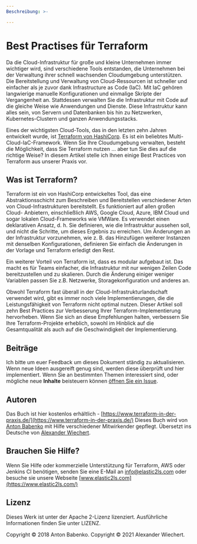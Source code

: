 ```yaml
---
Beschreibung: >-

---
```


# Best Practises für Terraform

Da die Cloud-Infrastruktur für große und kleine Unternehmen immer wichtiger wird, sind verschiedene Tools entstanden, die Unternehmen bei der Verwaltung ihrer schnell wachsenden Cloudumgebung unterstützen. Die Bereitstellung und Verwaltung von Cloud-Ressourcen ist schneller und einfacher als je zuvor dank Infrastructure as Code (IaC). Mit IaC gehören langwierige manuelle Konfigurationen und einmalige Skripte der Vergangenheit an. Stattdessen verwalten Sie die Infrastruktur mit Code auf die gleiche Weise wie Anwendungen und Dienste. Diese Infrastruktur kann alles sein, von Servern und Datenbanken bis hin zu Netzwerken, Kubernetes-Clustern und ganzen Anwendungsstacks.

Eines der wichtigsten Cloud-Tools, das in den letzten zehn Jahren entwickelt wurde, ist [Terraform von HashiCorp](https://www.terraform.io/). Es ist ein beliebtes Multi-Cloud-IaC-Framework. Wenn Sie Ihre Cloudumgebung verwalten, besteht die Möglichkeit, dass Sie Terraform nutzen … aber tun Sie dies auf die richtige Weise? In diesem Artikel stelle ich Ihnen einige Best Practices von Terraform aus unserer Praxis vor.

## Was ist Terraform?
Terraform ist ein von HashiCorp entwickeltes Tool, das eine Abstraktionsschicht zum Beschreiben und Bereitstellen verschiedener Arten von Cloud-Infrastrukturen bereitstellt. Es funktioniert auf allen großen Cloud- Anbietern, einschließlich AWS, Google Cloud, Azure, IBM Cloud und sogar lokalen Cloud-Frameworks wie VMWare. Es verwendet einen deklarativen Ansatz, d. h. Sie definieren, wie die Infrastruktur aussehen soll, und nicht die Schritte, um dieses Ergebnis zu erreichen. Um Änderungen an der Infrastruktur vorzunehmen, wie z. B. das Hinzufügen weiterer Instanzen mit denselben Konfigurationen, definieren Sie einfach die Änderungen in der Vorlage und Terraform erledigt den Rest.

Ein weiterer Vorteil von Terraform ist, dass es modular aufgebaut ist. Das macht es für Teams einfacher, die Infrastruktur mit nur wenigen Zeilen Code bereitzustellen und zu skalieren. Durch die Änderung einiger weniger Variablen passen Sie z.B. Netzwerke, Storagekonfiguration und anderes an.


Obwohl Terraform fast überall in der Cloud-Infrastrukturlandschaft verwendet wird, gibt es immer noch viele Implementierungen, die die Leistungsfähigkeit von Terraform nicht optimal nutzen. Dieser Artikel soll zehn Best Practices zur Verbesserung Ihrer Terraform-Implementierung hervorheben. Wenn Sie sich an diese Empfehlungen halten, verbessern Sie Ihre Terraform-Projekte erheblich, sowohl im Hinblick auf die Gesamtqualität als auch auf die Geschwindigkeit der Implementierung.


## Beiträge
Ich bitte um euer Feedback um dieses Dokument ständig zu aktualisieren. Wenn neue Ideen ausgereift genug sind, werden diese überprüft und hier implementiert. Wenn Sie an bestimmten Themen interessiert sind, oder mögliche neue **Inhalte** beisteuern können [öffnen Sie ein Issue](https://github.com/elastic2ls-awiechert/terraform-in-der-praxis/issues).

## Autoren
Das Buch ist hier kostenlos erhältlich - [https://www.terraform-in-der-praxis.de/](https://www.terraform-in-der-praxis.de/) Dieses Buch wird von [Anton Babenko](https://github.com/antonbabenko) mit Hilfe verschiedener Mitwirkender gepflegt. Übersetzt ins Deutsche von [Alexander Wiechert](https://github.com/elastic2ls-awiechert).

## Brauchen Sie Hilfe?

Wenn Sie Hilfe oder kommerzielle Unterstützung für Terraform, AWS oder Jenkins CI benötigen, senden Sie eine E-Mail an [info@elastic2ls.com](mailto:info@elastic2ls.com) oder besuche sie unsere Webseite [www.elastic2ls.com](https://www.elastic2ls.com/)

## Lizenz

Dieses Werk ist unter der Apache 2-Lizenz lizenziert. Ausführliche Informationen finden Sie unter LIZENZ.

Copyright © 2018 Anton Babenko. Copyright © 2021 Alexander Wiechert.

